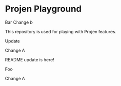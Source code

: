 # Projen Playground

Bar
Change b

This repository is used for playing with Projen features.

Update

Change A


README update is here!

Foo

Change A

